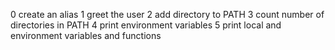 0 create an alias
1 greet the user
2 add directory to PATH
3 count number of directories in PATH
4 print environment variables
5 print local and environment variables and functions